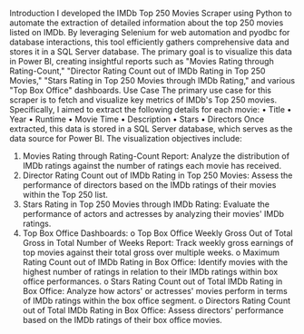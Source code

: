 Introduction
I developed the IMDb Top 250 Movies Scraper using Python to automate the extraction of detailed information about the top 250 movies listed on IMDb. By leveraging Selenium for web automation and pyodbc for database interactions, this tool efficiently gathers comprehensive data and stores it in a SQL Server database. The primary goal is to visualize this data in Power BI, creating insightful reports such as "Movies Rating through Rating-Count," "Director Rating Count out of IMDb Rating in Top 250 Movies," "Stars Rating in Top 250 Movies through IMDb Rating," and various "Top Box Office" dashboards.
Use Case
The primary use case for this scraper is to fetch and visualize key metrics of IMDb's Top 250 movies. Specifically, I aimed to extract the following details for each movie:
•	Title
•	Year
•	Runtime
•	Movie Time
•	Description
•	Stars
•	Directors
Once extracted, this data is stored in a SQL Server database, which serves as the data source for Power BI. The visualization objectives include:
1.	Movies Rating through Rating-Count Report: Analyze the distribution of IMDb ratings against the number of ratings each movie has received.
2.	Director Rating Count out of IMDb Rating in Top 250 Movies: Assess the performance of directors based on the IMDb ratings of their movies within the Top 250 list.
3.	Stars Rating in Top 250 Movies through IMDb Rating: Evaluate the performance of actors and actresses by analyzing their movies' IMDb ratings.
4.	Top Box Office Dashboards:
o	Top Box Office Weekly Gross Out of Total Gross in Total Number of Weeks Report: Track weekly gross earnings of top movies against their total gross over multiple weeks.
o	Maximum Rating Count out of IMDb Rating in Box Office: Identify movies with the highest number of ratings in relation to their IMDb ratings within box office performances.
o	Stars Rating Count out of Total IMDb Rating in Box Office: Analyze how actors' or actresses' movies perform in terms of IMDb ratings within the box office segment.
o	Directors Rating Count out of Total IMDb Rating in Box Office: Assess directors' performance based on the IMDb ratings of their box office movies.


